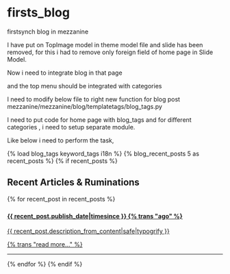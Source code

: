 # firsts_blog
firstsynch blog in mezzanine



I have put on TopImage model in theme model file and slide has been removed, for this 
i had to remove only foreign field of home page in Slide Model.




Now i need to integrate blog in that page 

and the top menu should be integrated with categories




I need to modify below file to right new function for blog post
mezzanine/mezzanine/blog/templatetags/blog_tags.py

I need to put code for home page with blog_tags and 
for different categories , i need to setup separate module.


Like below i need to perform the task,

<div><!-- Recent Posts -->
{% load blog_tags keyword_tags i18n %}
{% blog_recent_posts 5 as recent_posts %}
{% if recent_posts %}
<h2>Recent Articles <span class="amp">&amp;</span> Ruminations</h2>
{% for recent_post in recent_posts %}
<h3><a href="{{ recent_post.get_absolute_url }}"
{{ recent_post.title }}</a></h3>
<h4>{{ recent_post.publish_date|timesince }} {% trans "ago" %}</h4>
<div class="recent-summary">
{{ recent_post.description_from_content|safe|typogrify }}

<a href="{{ recent_post.get_absolute_url }}" class="label
label-inverse">{% trans "read more&hellip;" %}</a>
<hr>
</div><!-- /recent-summary -->
{% endfor %}
{% endif %}
</div><!-- /Recent Posts -->



